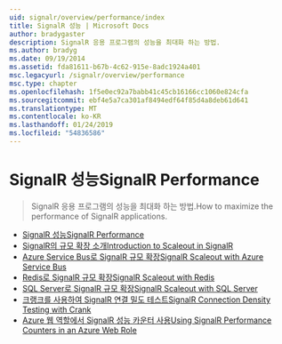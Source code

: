 ```yaml
---
uid: signalr/overview/performance/index
title: SignalR 성능 | Microsoft Docs
author: bradygaster
description: SignalR 응용 프로그램의 성능을 최대화 하는 방법.
ms.author: bradyg
ms.date: 09/19/2014
ms.assetid: fda81611-b67b-4c62-915e-8adc1924a401
msc.legacyurl: /signalr/overview/performance
msc.type: chapter
ms.openlocfilehash: 1f5e0ec92a7babb41c45cb16166cc1060e824cfa
ms.sourcegitcommit: ebf4e5a7ca301af8494edf64f85d4a8deb61d641
ms.translationtype: MT
ms.contentlocale: ko-KR
ms.lasthandoff: 01/24/2019
ms.locfileid: "54836586"
---
```

<a name="signalr-performance"></a><span data-ttu-id="0323f-103">SignalR 성능</span><span class="sxs-lookup"><span data-stu-id="0323f-103">SignalR Performance</span></span>
====================
> <span data-ttu-id="0323f-104">SignalR 응용 프로그램의 성능을 최대화 하는 방법.</span><span class="sxs-lookup"><span data-stu-id="0323f-104">How to maximize the performance of SignalR applications.</span></span>


- [<span data-ttu-id="0323f-105">SignalR 성능</span><span class="sxs-lookup"><span data-stu-id="0323f-105">SignalR Performance</span></span>](signalr-performance.md)
- [<span data-ttu-id="0323f-106">SignalR의 규모 확장 소개</span><span class="sxs-lookup"><span data-stu-id="0323f-106">Introduction to Scaleout in SignalR</span></span>](scaleout-in-signalr.md)
- [<span data-ttu-id="0323f-107">Azure Service Bus로 SignalR 규모 확장</span><span class="sxs-lookup"><span data-stu-id="0323f-107">SignalR Scaleout with Azure Service Bus</span></span>](scaleout-with-windows-azure-service-bus.md)
- [<span data-ttu-id="0323f-108">Redis로 SignalR 규모 확장</span><span class="sxs-lookup"><span data-stu-id="0323f-108">SignalR Scaleout with Redis</span></span>](scaleout-with-redis.md)
- [<span data-ttu-id="0323f-109">SQL Server로 SignalR 규모 확장</span><span class="sxs-lookup"><span data-stu-id="0323f-109">SignalR Scaleout with SQL Server</span></span>](scaleout-with-sql-server.md)
- [<span data-ttu-id="0323f-110">크랭크를 사용하여 SignalR 연결 밀도 테스트</span><span class="sxs-lookup"><span data-stu-id="0323f-110">SignalR Connection Density Testing with Crank</span></span>](signalr-connection-density-testing-with-crank.md)
- [<span data-ttu-id="0323f-111">Azure 웹 역할에서 SignalR 성능 카운터 사용</span><span class="sxs-lookup"><span data-stu-id="0323f-111">Using SignalR Performance Counters in an Azure Web Role</span></span>](using-signalr-performance-counters-in-an-azure-web-role.md)
